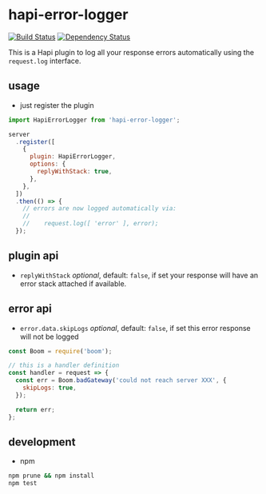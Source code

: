 # hapi-error-logger

[![Build Status](https://travis-ci.org/blogfoster/hapi-error-logger.svg?branch=master)](https://travis-ci.org/blogfoster/hapi-error-logger)
[![Dependency Status](https://david-dm.org/blogfoster/hapi-error-logger.svg)](https://david-dm.org/blogfoster/hapi-error-logger)

This is a Hapi plugin to log all your response errors automatically using the `request.log` interface.

## usage

- just register the plugin

```javascript
import HapiErrorLogger from 'hapi-error-logger';

server
  .register([
    {
      plugin: HapiErrorLogger,
      options: {
        replyWithStack: true,
      },
    },
  ])
  .then(() => {
    // errors are now logged automatically via:
    //
    //    request.log([ 'error' ], error);
  });
```

## plugin api

- `replyWithStack` _optional_, default: `false`, if set your response will have an error stack attached if available.

## error api

- `error.data.skipLogs` _optional_, default: `false`, if set this error response will not be logged

```js
const Boom = require('boom');

// this is a handler definition
const handler = request => {
  const err = Boom.badGateway('could not reach server XXX', {
    skipLogs: true,
  });

  return err;
};
```

## development

- npm

```bash
npm prune && npm install
npm test
```
